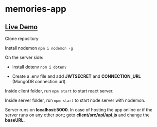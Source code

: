 # memories-app

## [Live Demo](https://hrs070.github.io/memories-app/)

Clone repository

Install nodemon `npm i nodemon -g`

On the server side:

+ Install dotenv `npm i dotenv`

+ Create a .env file and add **JWTSECRET** and **CONNECTION_URL** (MongoDB connection url).


Inside client folder, run `npm start` to start react server.

Inside server folder, run `npm start` to start node server with nodemon.


Server runs on **localhost:5000**. In case of hosting the app online or if the server runs on any other port; 
goto **client/src/api/api.js** and change the **baseURL**.

